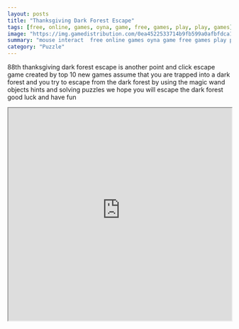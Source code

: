 ```yaml
---
layout: posts
title: "Thanksgiving Dark Forest Escape"
tags: [free, online, games, oyna, game, free, games, play, play, games]
image: "https://img.gamedistribution.com/0ea4522533714b9fb599a0afbfdca173.jpg"
summary: "mouse interact  free online games oyna game free games play play games"
category: "Puzzle"
---
```


88th thanksgiving dark forest escape is another point and click escape game created by top 10 new games assume that you are trapped into a dark forest and you try to escape from the dark forest by using the magic wand objects hints and solving puzzles we hope you will escape the dark forest good luck and have fun

<iframe width="100%" height="480px;" src="https://flash.gamedistribution.com?game=0ea4522533714b9fb599a0afbfdca173"></iframe>